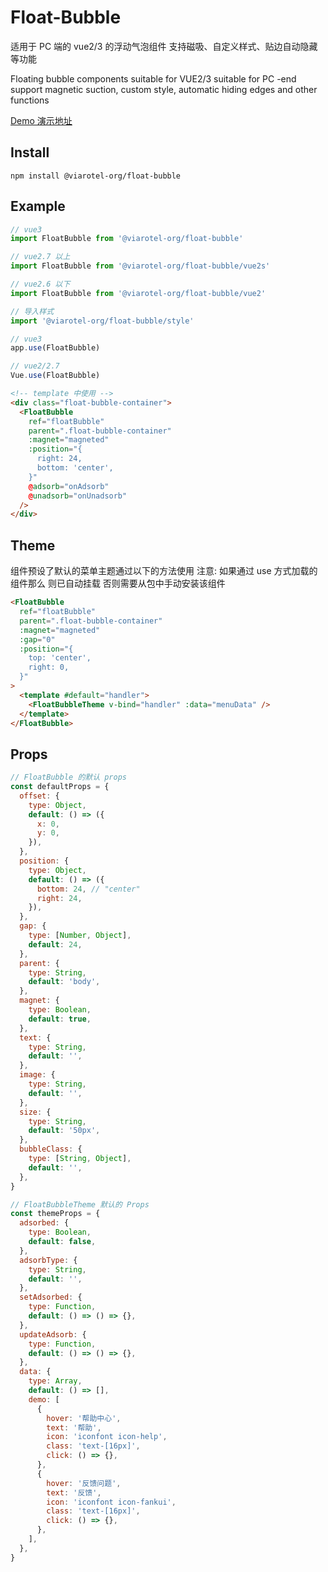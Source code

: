 # Float-Bubble

适用于 PC 端的 vue2/3 的浮动气泡组件 支持磁吸、自定义样式、贴边自动隐藏等功能

Floating bubble components suitable for VUE2/3 suitable for PC -end support magnetic suction, custom style, automatic hiding edges and other functions

[Demo 演示地址](https://float-bubble.netlify.app/)

## Install

```shell
npm install @viarotel-org/float-bubble
```

## Example

```js
// vue3
import FloatBubble from '@viarotel-org/float-bubble'

// vue2.7 以上
import FloatBubble from '@viarotel-org/float-bubble/vue2s'

// vue2.6 以下
import FloatBubble from '@viarotel-org/float-bubble/vue2'

// 导入样式
import '@viarotel-org/float-bubble/style'

// vue3
app.use(FloatBubble)

// vue2/2.7
Vue.use(FloatBubble)
```

```html
<!-- template 中使用 -->
<div class="float-bubble-container">
  <FloatBubble
    ref="floatBubble"
    parent=".float-bubble-container"
    :magnet="magneted"
    :position="{
      right: 24,
      bottom: 'center',
    }"
    @adsorb="onAdsorb"
    @unadsorb="onUnadsorb"
  />
</div>
```

## Theme

组件预设了默认的菜单主题通过以下的方法使用
注意: 如果通过 use 方式加载的组件那么 <FloatBubbleTheme/> 则已自动挂载 否则需要从包中手动安装该组件

```html
<FloatBubble
  ref="floatBubble"
  parent=".float-bubble-container"
  :magnet="magneted"
  :gap="0"
  :position="{
    top: 'center',
    right: 0,
  }"
>
  <template #default="handler">
    <FloatBubbleTheme v-bind="handler" :data="menuData" />
  </template>
</FloatBubble>
```

## Props

```js
// FloatBubble 的默认 props
const defaultProps = {
  offset: {
    type: Object,
    default: () => ({
      x: 0,
      y: 0,
    }),
  },
  position: {
    type: Object,
    default: () => ({
      bottom: 24, // "center"
      right: 24,
    }),
  },
  gap: {
    type: [Number, Object],
    default: 24,
  },
  parent: {
    type: String,
    default: 'body',
  },
  magnet: {
    type: Boolean,
    default: true,
  },
  text: {
    type: String,
    default: '',
  },
  image: {
    type: String,
    default: '',
  },
  size: {
    type: String,
    default: '50px',
  },
  bubbleClass: {
    type: [String, Object],
    default: '',
  },
}

// FloatBubbleTheme 默认的 Props
const themeProps = {
  adsorbed: {
    type: Boolean,
    default: false,
  },
  adsorbType: {
    type: String,
    default: '',
  },
  setAdsorbed: {
    type: Function,
    default: () => () => {},
  },
  updateAdsorb: {
    type: Function,
    default: () => () => {},
  },
  data: {
    type: Array,
    default: () => [],
    demo: [
      {
        hover: '帮助中心',
        text: '帮助',
        icon: 'iconfont icon-help',
        class: 'text-[16px]',
        click: () => {},
      },
      {
        hover: '反馈问题',
        text: '反馈',
        icon: 'iconfont icon-fankui',
        class: 'text-[16px]',
        click: () => {},
      },
    ],
  },
}
```
